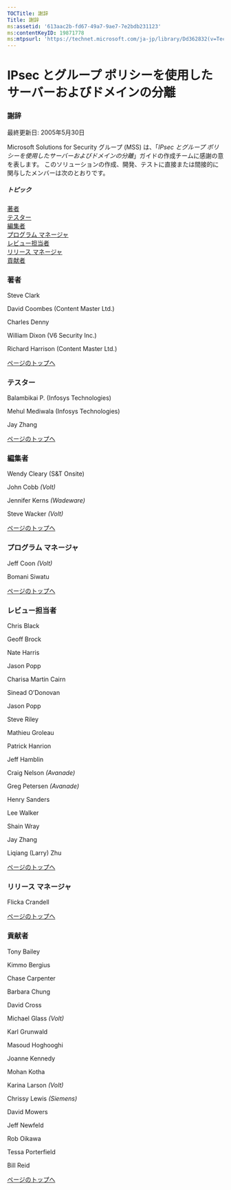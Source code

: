 ```yaml
---
TOCTitle: 謝辞
Title: 謝辞
ms:assetid: '613aac2b-fd67-49a7-9ae7-7e2bdb231123'
ms:contentKeyID: 19871778
ms:mtpsurl: 'https://technet.microsoft.com/ja-jp/library/Dd362832(v=TechNet.10)'
---
```


IPsec とグループ ポリシーを使用したサーバーおよびドメインの分離
===============================================================

### 謝辞

最終更新日: 2005年5月30日

Microsoft Solutions for Security グループ (MSS) は、「*IPsec とグループ ポリシーを使用したサーバーおよびドメインの分離*」ガイドの作成チームに感謝の意を表します。 このソリューションの作成、開発、テストに直接または間接的に関与したメンバーは次のとおりです。

##### トピック

[](#egaa)[著者](#egaa)  
[](#efaa)[テスター](#efaa)  
[](#eeaa)[編集者](#eeaa)  
[](#edaa)[プログラム マネージャ](#edaa)  
[](#ecaa)[レビュー担当者](#ecaa)  
[](#ebaa)[リリース マネージャ](#ebaa)  
[](#eaaa)[貢献者](#eaaa)  

### 著者

Steve Clark

David Coombes
(Content Master Ltd.)

Charles Denny

William Dixon
(V6 Security Inc.)

Richard Harrison
(Content Master Ltd.)

[](#mainsection)[ページのトップへ](#mainsection)

### テスター

Balambikai P.
(Infosys Technologies)

Mehul Mediwala
(Infosys Technologies)

Jay Zhang

[](#mainsection)[ページのトップへ](#mainsection)

### 編集者

Wendy Cleary
(S&T Onsite)

John Cobb
*(Volt)*

Jennifer Kerns
*(Wadeware)*

Steve Wacker
*(Volt)*

[](#mainsection)[ページのトップへ](#mainsection)

### プログラム マネージャ

Jeff Coon
*(Volt)*

Bomani Siwatu

[](#mainsection)[ページのトップへ](#mainsection)

### レビュー担当者

Chris Black

Geoff Brock

Nate Harris

Jason Popp

Charisa Martin Cairn

Sinead O’Donovan

Jason Popp

Steve Riley

Mathieu Groleau

Patrick Hanrion

Jeff Hamblin

Craig Nelson
*(Avanade)*

Greg Petersen
*(Avanade)*

Henry Sanders

Lee Walker

Shain Wray

Jay Zhang

Liqiang (Larry) Zhu

[](#mainsection)[ページのトップへ](#mainsection)

### リリース マネージャ

Flicka Crandell

[](#mainsection)[ページのトップへ](#mainsection)

### 貢献者

Tony Bailey

Kimmo Bergius

Chase Carpenter

Barbara Chung

David Cross

Michael Glass
*(Volt)*

Karl Grunwald

Masoud Hoghooghi

Joanne Kennedy

Mohan Kotha

Karina Larson
*(Volt)*

Chrissy Lewis
*(Siemens)*

David Mowers

Jeff Newfeld

Rob Oikawa

Tessa Porterfield

Bill Reid

[](#mainsection)[ページのトップへ](#mainsection)
